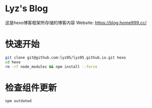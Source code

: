 # Lyz's Blog
这是hexo博客框架所存储的博客内容
Website: https://blog.home999.cc/

# 快速开始
```bash
git clone git@github.com:lyz05/lyz05.github.io.git hexo
cd hexo
rm -rf node_modules && npm install --force
```

# 检查组件更新
```bash
npm outdated
```